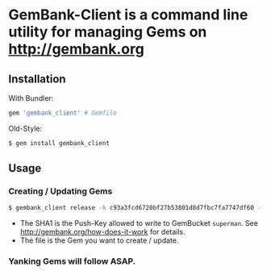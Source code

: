 # GemBank-Client is a command line utility for managing Gems on http://gembank.org


## Installation

With Bundler:

```ruby
gem 'gembank_client' # Gemfile
```

Old-Style:

```bash
$ gem install gembank_client
```



## Usage

### Creating / Updating Gems

```bash
$ gembank_client release -k c93a3fcd6720bf27b53801d8d7fbc7fa7747df60 -f superman-1.2.3.gem
```

* The SHA1 is the Push-Key allowed to write to GemBucket `superman`. See http://gembank.org/how-does-it-work for details.
* The file is the Gem you want to create / update.

### Yanking Gems will follow ASAP.

